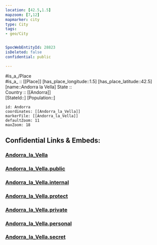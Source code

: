 ```yaml
---
location: [42.5,1.5] 
mapzoom: [7,12] 
mapmarker: city 
type: City
tags:
- geo/City


SpocWebEntityId: 28823
isDeleted: false
confidential: public

---
```

#is_a_/Place  
#is_a_ :: [[Place]] 
[has_place_longitude::1.5] 
[has_place_latitude::42.5] 
[name::Andorra la Vella] 
State ::  
Country :: [[Andorra]]  
[StateId::] 
[Population::] 



```leaflet
id: Andorra
coordinates: [[Andorra_la_Vella]] 
markerFile: [[Andorra_la_Vella]] 
defaultZoom: 11 
maxZoom: 18
```


## Confidential Links & Embeds: 

### [Andorra_la_Vella](/_Standards/Earth/Continent/Europe/Europe~South/Andorra/Counties~Andorra/Andorra_la_Vella/City/Andorra_la_Vella.md) 

### [Andorra_la_Vella.public](/_public/Earth/Continent/Europe/Europe~South/Andorra/Counties~Andorra/Andorra_la_Vella/City/Andorra_la_Vella.public.md) 

### [Andorra_la_Vella.internal](/_internal/Earth/Continent/Europe/Europe~South/Andorra/Counties~Andorra/Andorra_la_Vella/City/Andorra_la_Vella.internal.md) 

### [Andorra_la_Vella.protect](/_protect/Earth/Continent/Europe/Europe~South/Andorra/Counties~Andorra/Andorra_la_Vella/City/Andorra_la_Vella.protect.md) 

### [Andorra_la_Vella.private](/_private/Earth/Continent/Europe/Europe~South/Andorra/Counties~Andorra/Andorra_la_Vella/City/Andorra_la_Vella.private.md) 

### [Andorra_la_Vella.personal](/_personal/Earth/Continent/Europe/Europe~South/Andorra/Counties~Andorra/Andorra_la_Vella/City/Andorra_la_Vella.personal.md) 

### [Andorra_la_Vella.secret](/_secret/Earth/Continent/Europe/Europe~South/Andorra/Counties~Andorra/Andorra_la_Vella/City/Andorra_la_Vella.secret.md)

